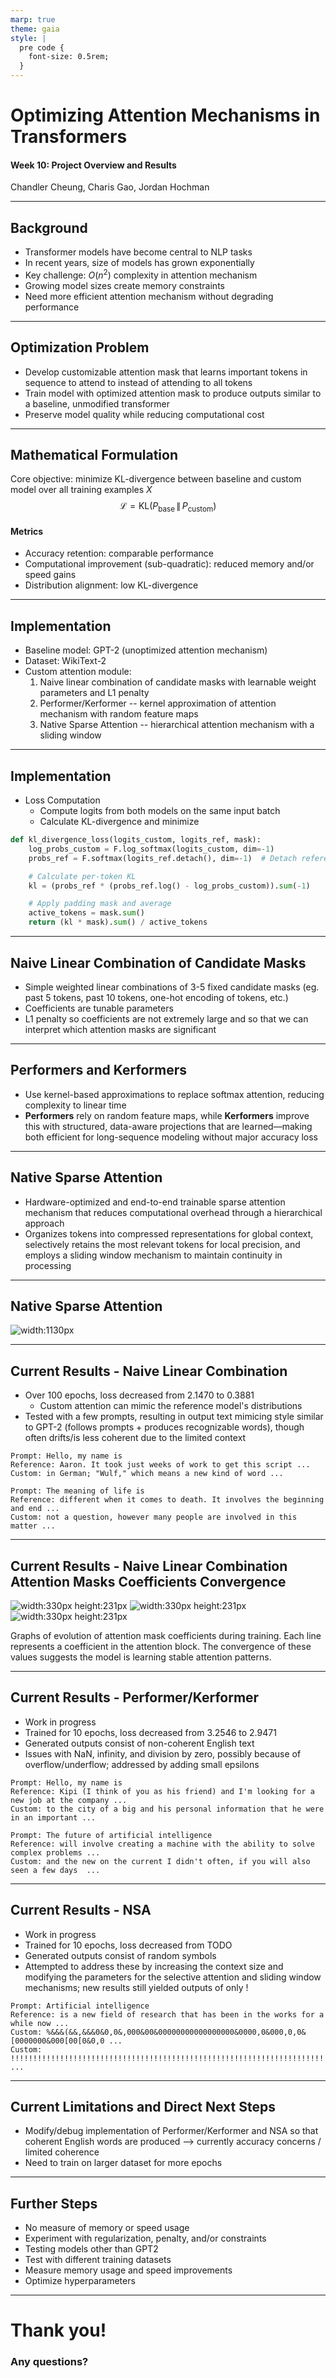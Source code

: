 ```yaml
---
marp: true
theme: gaia
style: |
  pre code {
    font-size: 0.5rem;
  }
---
```


# Optimizing Attention Mechanisms in Transformers

#### Week 10: Project Overview and Results

Chandler Cheung, Charis Gao, Jordan Hochman

---

## Background

- Transformer models have become central to NLP tasks
- In recent years, size of models has grown exponentially
- Key challenge: $O(n^2)$ complexity in attention mechanism
- Growing model sizes create memory constraints
- Need more efficient attention mechanism without degrading performance

---

## Optimization Problem

- Develop customizable attention mask that learns important tokens in sequence to attend to instead of attending to all tokens
- Train model with optimized attention mask to produce outputs similar to a baseline, unmodified transformer
- Preserve model quality while reducing computational cost

---

## Mathematical Formulation

Core objective: minimize KL-divergence between baseline and custom model over all training examples $X$
$$\mathcal{L} = \mathrm{KL}\bigl(P_{\text{base}} \,\|\, P_{\text{custom}}\bigr)$$

#### Metrics

- Accuracy retention: comparable performance
- Computational improvement (sub-quadratic): reduced memory and/or speed gains
- Distribution alignment: low KL-divergence

---

## Implementation

- Baseline model: GPT-2 (unoptimized attention mechanism)
- Dataset: WikiText-2
- Custom attention module:
  1. Naive linear combination of candidate masks with learnable weight parameters and L1 penalty
  2. Performer/Kerformer -- kernel approximation of attention mechanism with random feature maps
  3. Native Sparse Attention -- hierarchical attention mechanism with a sliding window

---

## Implementation

- Loss Computation
  - Compute logits from both models on the same input batch
  - Calculate KL-divergence and minimize

```python
def kl_divergence_loss(logits_custom, logits_ref, mask):
    log_probs_custom = F.log_softmax(logits_custom, dim=-1)
    probs_ref = F.softmax(logits_ref.detach(), dim=-1)  # Detach reference model

    # Calculate per-token KL
    kl = (probs_ref * (probs_ref.log() - log_probs_custom)).sum(-1)

    # Apply padding mask and average
    active_tokens = mask.sum()
    return (kl * mask).sum() / active_tokens
```

---

## Naive Linear Combination of Candidate Masks

- Simple weighted linear combinations of 3-5 fixed candidate masks (eg. past 5 tokens, past 10 tokens, one-hot encoding of tokens, etc.)
- Coefficients are tunable parameters
- L1 penalty so coefficients are not extremely large and so that we can interpret which attention masks are significant

---

## Performers and Kerformers

- Use kernel-based approximations to replace softmax attention, reducing complexity to linear time
- **Performers** rely on random feature maps, while **Kerformers** improve this with structured, data-aware projections that are learned—making both efficient for long-sequence modeling without major accuracy loss

---

## Native Sparse Attention

- Hardware-optimized and end-to-end trainable sparse attention mechanism that reduces computational overhead through a hierarchical approach
- Organizes tokens into compressed representations for global context, selectively retains the most relevant tokens for local precision, and employs a sliding window mechanism to maintain continuity in processing

---

## Native Sparse Attention

![width:1130px](./figures/NSA_structure.png)

---

## Current Results - Naive Linear Combination

- Over 100 epochs, loss decreased from 2.1470 to 0.3881
  - Custom attention can mimic the reference model's distributions
- Tested with a few prompts, resulting in output text mimicing style similar to GPT-2 (follows prompts + produces recognizable words), though often drifts/is less coherent due to the limited context

```
Prompt: Hello, my name is
Reference: Aaron. It took just weeks of work to get this script ...
Custom: in German; "Wulf," which means a new kind of word ...

Prompt: The meaning of life is
Reference: different when it comes to death. It involves the beginning and end ...
Custom: not a question, however many people are involved in this matter ...
```

---

## Current Results - Naive Linear Combination Attention Masks Coefficients Convergence

![width:330px height:231px](./figures/week7_report_attention_block0.png) ![width:330px height:231px](./figures/week7_report_attention_block4.png) ![width:330px height:231px](./figures/week7_report_attention_block11.png)

Graphs of evolution of attention mask coefficients during training. Each line represents a coefficient in the attention block. The convergence of these values suggests the model is learning stable attention patterns.

---

## Current Results - Performer/Kerformer

- Work in progress
- Trained for 10 epochs, loss decreased from 3.2546 to 2.9471
- Generated outputs consist of non-coherent English text
- Issues with NaN, infinity, and division by zero, possibly because of overflow/underflow; addressed by adding small epsilons

```
Prompt: Hello, my name is
Reference: Kipi (I think of you as his friend) and I'm looking for a new job at the company ...
Custom: to the city of a big and his personal information that he were in an important ...

Prompt: The future of artificial intelligence
Reference: will involve creating a machine with the ability to solve complex problems ...
Custom: and the new on the current I didn't often, if you will also seen a few days  ...
```

---

## Current Results - NSA

- Work in progress
- Trained for 10 epochs, loss decreased from TODO
- Generated outputs consist of random symbols
- Attempted to address these by increasing the context size and modifying the parameters for the selective attention and sliding window mechanisms; new results still yielded outputs of only !

```
Prompt: Artificial intelligence
Reference: is a new field of research that has been in the works for a while now ...
Custom: %&&&(&&,&&&0&0,0&,000&00&00000000000000000&0000,0&000,0,0&[0000000&000[00[0&0,0 ...
Custom: !!!!!!!!!!!!!!!!!!!!!!!!!!!!!!!!!!!!!!!!!!!!!!!!!!!!!!!!!!!!!!!!!!!!!!!!!!!!!!!!!!!!!!  ...
```

---

## Current Limitations and Direct Next Steps

- Modify/debug implementation of Performer/Kerformer and NSA so that coherent English words are produced --> currently accuracy concerns / limited coherence
- Need to train on larger dataset for more epochs

---

## Further Steps

- No measure of memory or speed usage
- Experiment with regularization, penalty, and/or constraints
- Testing models other than GPT2
- Test with different training datasets
- Measure memory usage and speed improvements
- Optimize hyperparameters

---

# Thank you!

### Any questions?

